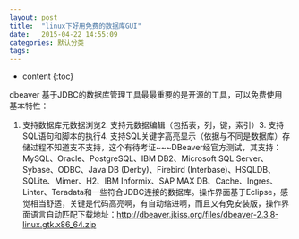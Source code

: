```yaml
---
layout: post
title:  "linux下好用免费的数据库GUI"
date:   2015-04-22 14:55:09
categories: 默认分类
tags:
---
```


* content
{:toc}

dbeaver
基于JDBC的数据库管理工具最最重要的是开源的工具，可以免费使用
基本特性：
1. 支持数据库元数据浏览2. 支持元数据编辑（包括表，列，键，索引）3. 支持SQL语句和脚本的执行4. 支持SQL关键字高亮显示（依据与不同是数据库）存储过程不知道支不支持，这个有待考证~~~DBeaver经官方测试，其支持：MySQL、Oracle、PostgreSQL、IBM DB2、Microsoft SQL Server、Sybase、ODBC、Java DB (Derby)、Firebird (Interbase)、HSQLDB、SQLite、Mimer、H2、IBM Informix、SAP MAX DB、Cache、Ingres、Linter、Teradata和一些符合JDBC连接的数据库。操作界面基于Eclipse，感觉相当舒适，关键是代码高亮啊，有自动缩进啊，而且又有免安装版，操作界面语言自动匹配下载地址：http://dbeaver.jkiss.org/files/dbeaver-2.3.8-linux.gtk.x86_64.zip
        
